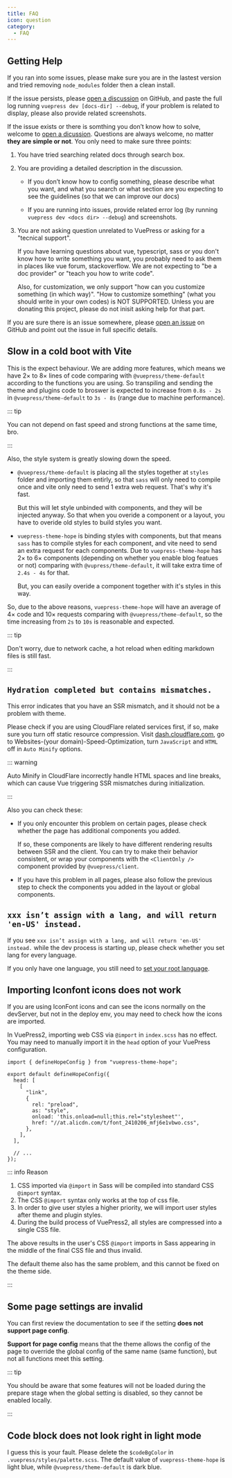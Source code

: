 ```yaml
---
title: FAQ
icon: question
category:
  - FAQ
---
```


## Getting Help

If you ran into some issues, please make sure you are in the lastest version and tried removing `node_modules` folder then a clean install.

If the issue persists, please [open a discussion](https://github.com/vuepress-theme-hope/vuepress-theme-hope/discussions/new) on GitHub, and paste the full log running `vuepress dev [docs-dir] --debug`, if your problem is related to display, please also provide related screenshots.

If the issue exists or there is somthing you don’t know how to solve, welcome to [open a dicussion](https://github.com/vuepress-theme-hope/vuepress-theme-hope/discussions/new). Questions are always welcome, no matter **they are simple or not**. You only need to make sure three points:

1. You have tried searching related docs through search box.

1. You are providing a detailed description in the discussion.

   - If you don’t know how to config something, please describe what you want, and what you search or what section are you expecting to see the guidelines (so that we can improve our docs)

   - If you are running into issues, provide related error log (by running `vuepress dev <docs dir> --debug`) and screenshots.

1. You are not asking question unrelated to VuePress or asking for a "tecnical support".

   If you have learning questions about vue, typescript, sass or you don't know how to write something you want, you probably need to ask them in places like vue forum, stackoverflow. We are not expecting to "be a doc provider" or "teach you how to write code".

   Also, for customization, we only support "how can you customize something (in which way)". "How to customize something" (what you should write in your own codes) is NOT SUPPORTED. Unless you are donating this project, please do not inisit asking help for that part.

If you are sure there is an issue somewhere, please [open an issue](https://github.com/vuepress-theme-hope/vuepress-theme-hope/issues/new/choose) on GitHub and point out the issue in full specific details.

<!-- ## Can not built with Vite

This is a known bug in `@vuepress/bundler-vite`, see [Issue 585 Comment](https://github.com/vuepress/vuepress-next/issues/585#issuecomment-1046064242).

::: tip

You can install both `vuepress-vite` and `vuepress-webpack` and use `vuepress-vite dev` `vuepress-webpack build` as a workaround now.

::: -->

## Slow in a cold boot with Vite

This is the expect behaviour. We are adding more features, which means we have 2× to 8× lines of code comparing with `@vuepress/theme-default` according to the functions you are using. So transpiling and sending the theme and plugins code to broswer is expected to increase from `0.8s - 2s` in `@vuepress/theme-default` to `3s - 8s` (range due to machine performance).

::: tip

You can not depend on fast speed and strong functions at the same time, bro.

:::

Also, the style system is greatly slowing down the speed.

- `@vuepress/theme-default` is placing all the styles together at `styles` folder and importing them entirly, so that `sass` will only need to compile once and vite only need to send 1 extra web request. That's why it's fast.

  But this will let style unbinded with components, and they will be injected anyway. So that when you overide a component or a layout, you have to overide old styles to build styles you want.

- `vuepress-theme-hope` is binding styles with components, but that means `sass` has to compile styles for each component, and vite need to send an extra request for each components. Due to `vuepress-theme-hope` has 2× to 6× components (depending on whether you enable blog featues or not) comparing with `@vupress/theme-default`, it will take extra time of `2.4s - 4s` for that.

  But, you can easily overide a component together with it's styles in this way.

So, due to the above reasons, `vuepress-theme-hope` will have an average of 4× code and 10× requests comparing with `@vuepress/theme-default`, so the time increasing from `2s` to `10s` is reasonable and expected.

::: tip

Don't worry, due to network cache, a hot reload when editing markdown files is still fast.

:::

## `Hydration completed but contains mismatches.`

This error indicates that you have an SSR mismatch, and it should not be a problem with theme.

Please check if you are using CloudFlare related services first, if so, make sure you turn off static resource compression. Visit [dash.cloudflare.com](https://dash.cloudflare.com), go to Websites-(your domain)-Speed-Optimization, turn `JavaScript` and `HTML` off in `Auto Minify` options.

::: warning

Auto Minify in CloudFlare incorrectly handle HTML spaces and line breaks, which can cause Vue triggering SSR mismatches during initialization.

:::

Also you can check these:

- If you only encounter this problem on certain pages, please check whether the page has additional components you added.

  If so, these components are likely to have different rendering results between SSR and the client. You can try to make their behavior consistent, or wrap your components with the `<ClientOnly />` component provided by `@vuepress/client`.

- If you have this problem in all pages, please also follow the previous step to check the components you added in the layout or global components.

## `xxx isn’t assign with a lang, and will return 'en-US' instead.`

If you see `xxx isn’t assign with a lang, and will return 'en-US' instead.` while the dev process is starting up, please check whether you set lang for every language.

If you only have one language, you still need to [set your root language](config/i18n.md#setting-root-lang).

## Importing Iconfont icons does not work

If you are using IconFont icons and can see the icons normally on the devServer, but not in the deploy env, you may need to check how the icons are imported.

In VuePress2, importing web CSS via `@import` in `index.scss` has no effect. You may need to manually import it in the `head` option of your VuePress configuration.

```js{5,13}
import { defineHopeConfig } from "vuepress-theme-hope";

export default defineHopeConfig({
  head: [
    [
      "link",
      {
        rel: "preload",
        as: "style",
        onload: 'this.onload=null;this.rel="stylesheet"',
        href: "//at.alicdn.com/t/font_2410206_mfj6e1vbwo.css",
      },
    ],
  ],

  // ...
});
```

::: info Reason

1. CSS imported via `@import` in Sass will be compiled into standard CSS `@import` syntax.
1. The CSS `@import` syntax only works at the top of css file.
1. In order to give user styles a higher priority, we will import user styles after theme and plugin styles.
1. During the build process of VuePress2, all styles are compressed into a single CSS file.

The above results in the user's CSS `@import` imports in Sass appearing in the middle of the final CSS file and thus invalid.

The default theme also has the same problem, and this cannot be fixed on the theme side.

:::

## Some page settings are invalid

You can first review the documentation to see if the setting **does not support page config**.

**Support for page config** means that the theme allows the config of the page to override the global config of the same name (same function), but not all functions meet this setting.

::: tip

You should be aware that some features will not be loaded during the prepare stage when the global setting is disabled, so they cannot be enabled locally.

:::

## Code block does not look right in light mode

I guess this is your fault. Please delete the `$codeBgColor` in `.vuepress/styles/palette.scss`. The default value of `vuepress-theme-hope` is light blue, while `@vuepress/theme-default` is dark blue.
